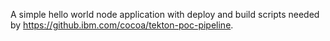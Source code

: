 
A simple hello world node application with deploy and build scripts needed by https://github.ibm.com/cocoa/tekton-poc-pipeline.